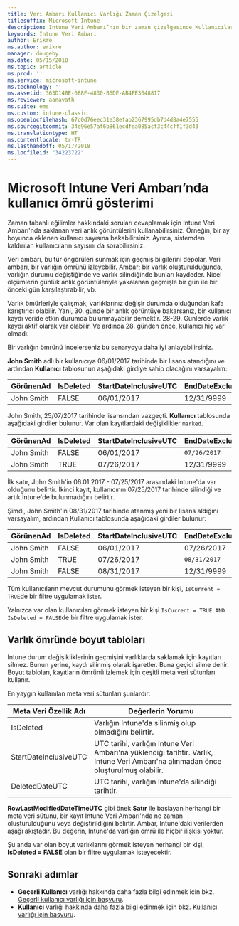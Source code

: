 ```yaml
---
title: Veri Ambarı Kullanıcı Varlığı Zaman Çizelgesi
titlesuffix: Microsoft Intune
description: Intune Veri Ambarı’nın bir zaman çizelgesinde Kullanıcıları nasıl temsil ettiğini öğrenin.
keywords: Intune Veri Ambarı
author: Erikre
ms.author: erikre
manager: dougeby
ms.date: 05/15/2018
ms.topic: article
ms.prod: ''
ms.service: microsoft-intune
ms.technology: ''
ms.assetid: 363D148E-688F-4830-B6DE-AB4FE3648817
ms.reviewer: aanavath
ms.suite: ems
ms.custom: intune-classic
ms.openlocfilehash: 67c0d76eec31e38efab2367995db7d4d8a4e7555
ms.sourcegitcommit: 34e96e57af6b861ecdfea085acf3c44cff1f3d43
ms.translationtype: HT
ms.contentlocale: tr-TR
ms.lasthandoff: 05/17/2018
ms.locfileid: "34223722"
---
```

# <a name="user-lifetime-representation-in-the-microsoft-intune-data-warehouse"></a>Microsoft Intune Veri Ambarı’nda kullanıcı ömrü gösterimi

Zaman tabanlı eğilimler hakkındaki soruları cevaplamak için Intune Veri Ambarı'nda saklanan veri anlık görüntülerini kullanabilirsiniz. Örneğin, bir ay boyunca eklenen kullanıcı sayısına bakabilirsiniz. Ayrıca, sistemden kaldırılan kullanıcıların sayısını da sorabilirsiniz.

Veri ambarı, bu tür öngörüleri sunmak için geçmiş bilgilerini depolar. Veri ambarı, bir varlığın ömrünü izleyebilir. Ambar; bir varlık oluşturulduğunda, varlığın durumu değiştiğinde ve varlık silindiğinde bunları kaydeder. Nicel ölçümlerin günlük anlık görüntüleriyle yakalanan geçmişle bir gün ile bir önceki gün karşılaştırabilir, vb.

Varlık ömürleriyle çalışmak, varlıklarınız değişir durumda olduğundan kafa karıştırıcı olabilir. Yani, 30. günde bir anlık görüntüye bakarsanız, bir kullanıcı kaydı veride etkin durumda bulunmayabilir demektir. 28-29. Günlerde varlık kaydı aktif olarak var olabilir. Ve ardında 28. günden önce, kullanıcı hiç var olmadı.

Bir varlığın ömrünü incelerseniz bu senaryoyu daha iyi anlayabilirsiniz.

**John Smith** adlı bir kullanıcıya 06/01/2017 tarihinde bir lisans atandığını ve ardından **Kullanıcı** tablosunun aşağıdaki girdiye sahip olacağını varsayalım: 
 
| GörünenAd | IsDeleted | StartDateInclusiveUTC | EndDateExclusiveUTC | IsCurrent 
| -- | -- | -- | -- | -- |
| John Smith | FALSE | 06/01/2017 | 12/31/9999 | TRUE
 
John Smith, 25/07/2017 tarihinde lisansından vazgeçti. **Kullanıcı** tablosunda aşağıdaki girdiler bulunur. Var olan kayıtlardaki değişiklikler `marked`. 

| GörünenAd | IsDeleted | StartDateInclusiveUTC | EndDateExclusiveUTC | IsCurrent 
| -- | -- | -- | -- | -- |
| John Smith | FALSE | 06/01/2017 | `07/26/2017` | `FALSE` 
| John Smith | TRUE | 07/26/2017 | 12/31/9999 | TRUE 

İlk satır, John Smith'in 06.01.2017 - 07/25/2017 arasındaki Intune'da var olduğunu belirtir. İkinci kayıt, kullanıcının 07/25/2017 tarihinde silindiği ve artık Intune'de bulunmadığını belirtir.

Şimdi, John Smith'in 08/31/2017 tarihinde atanmış yeni bir lisans aldığını varsayalım, ardından Kullanıcı tablosunda aşağıdaki girdiler bulunur:
 
| GörünenAd | IsDeleted | StartDateInclusiveUTC | EndDateExclusiveUTC | IsCurrent 
| -- | -- | -- | -- | -- |
| John Smith | FALSE | 06/01/2017 | 07/26/2017 | FALSE 
| John Smith | TRUE | 07/26/2017 | `08/31/2017` | `FALSE` 
| John Smith | FALSE | 08/31/2017 | 12/31/9999 | TRUE 
 
Tüm kullanıcıların mevcut durumunu görmek isteyen bir kişi, `IsCurrent = TRUE`de bir filtre uygulamak ister. 
 
Yalnızca var olan kullanıcıları görmek isteyen bir kişi `IsCurrent = TRUE AND IsDeleted = FALSE`de bir filtre uygulamak ister.

## <a name="dimension-tables-in-the-entity-lifetime"></a>Varlık ömründe boyut tabloları

Intune durum değişikliklerinin geçmişini varlıklarda saklamak için kayıtları silmez. Bunun yerine, kaydı silinmiş olarak işaretler. Buna geçici silme denir. Boyut tabloları, kayıtların ömrünü izlemek için çeşitli meta veri sütunları kullanır. 

En yaygın kullanılan meta veri sütunları şunlardır: 

| Meta Veri Özellik Adı  | Değerlerin Yorumu |
|--|--|
| IsDeleted | Varlığın Intune'da silinmiş olup olmadığını belirtir. |
| StartDateInclusiveUTC  | UTC tarihi, varlığın Intune Veri Ambarı'na yüklendiği tarihtir. Varlık, Intune Veri Ambarı'na alınmadan önce oluşturulmuş olabilir. |
| DeletedDateUTC  | UTC tarihi, varlığın Intune'da silindiği tarihtir. |  

**RowLastModifiedDateTimeUTC** gibi önek **Satır** ile başlayan herhangi bir meta veri sütunu, bir kayıt Intune Veri Ambarı'nda ne zaman oluşturulduğunu veya değiştirildiğini belirtir. Ambar, Intune'daki verilerden aşağı akıştadır. Bu değerin, Intune'da varlığın ömrü ile hiçbir ilişkisi yoktur.  
 
Şu anda var olan boyut varlıklarını görmek isteyen herhangi bir kişi, **IsDeleted = FALSE** olan bir filtre uygulamak isteyecektir.

## <a name="next-steps"></a>Sonraki adımlar

 - **Geçerli Kullanıcı** varlığı hakkında daha fazla bilgi edinmek için bkz. [Geçerli kullanıcı varlığı için başvuru](reports-ref-current-user.md).
 - **Kullanıcı** varlığı hakkında daha fazla bilgi edinmek için bkz. [Kullanıcı varlığı için başvuru](reports-ref-user.md).
